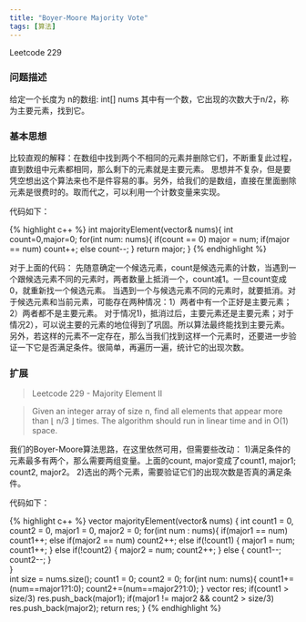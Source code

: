 ```yaml
---
title: "Boyer-Moore Majority Vote"
tags: [算法]
---
```


Leetcode 229

### 问题描述

给定一个长度为 n的数组:
int[] nums
其中有一个数，它出现的次数大于n/2，称为主要元素，找到它。

### 基本思想

比较直观的解释：在数组中找到两个不相同的元素并删除它们，不断重复此过程，直到数组中元素都相同，那么剩下的元素就是主要元素。
思想并不复杂，但是要凭空想出这个算法来也不是件容易的事。另外，给我们的是数组，直接在里面删除元素是很费时的。取而代之，可以利用一个计数变量来实现。

代码如下：

{% highlight c++ %}
int majorityElement(vector<int>& nums){
    int count=0,major=0;
    for(int num: nums){
        if(count == 0) major = num;
        if(major == num) count++;
        else count--;
    }
    return major;
}
{% endhighlight %}

对于上面的代码：
先随意确定一个候选元素，count是候选元素的计数，当遇到一个跟候选元素不同的元素时，两者数量上抵消一个，count减1。一旦count变成0，就重新找一个候选元素。
当遇到一个与候选元素不同的元素时，就要抵消。对于候选元素和当前元素，可能存在两种情况：1）两者中有一个正好是主要元素；2）两者都不是主要元素。
对于情况1)，抵消过后，主要元素还是主要元素；对于情况2），可以说主要的元素的地位得到了巩固。所以算法最终能找到主要元素。
另外，若这样的元素不一定存在，那么当我们找到这样一个元素时，还要进一步验证一下它是否满足条件。很简单，再遍历一遍，统计它的出现次数。

### 扩展



> Leetcode 229 - Majority Element II  

> Given an integer array of size n, find all elements that appear more than ⌊ n/3 ⌋ times. The algorithm should run in linear time and in O(1) space.

我们的Boyer-Moore算法思路，在这里依然可用，但需要些改动：
1)满足条件的元素最多有两个，那么需要两组变量。上面的count, major变成了count1, major1; count2, major2。
2)选出的两个元素，需要验证它们的出现次数是否真的满足条件。

代码如下：

{% highlight c++ %}
vector<int> majorityElement(vector<int>& nums) {
    int count1 = 0, count2 = 0, major1 = 0, major2 = 0;
    for(int num : nums){
        if(major1 == num) count1++;
        else if(major2 == num) count2++;
        else if(!count1) {
            major1 = num;
            count1++;
        }
        else if(!count2) {
            major2 = num;
            count2++;
        }
        else {
            count1--;
            count2--;
        }	
    }    
    int size = nums.size();
    count1 = 0;
    count2 = 0;
    for(int num: nums){
        count1+=(num==major1?1:0);
        count2+=(num==major2?1:0);
    }
    vector<int> res;
    if(count1 > size/3) res.push_back(major1);
    if(major1 != major2 && count2 > size/3) res.push_back(major2);
    return res;
}
{% endhighlight %}